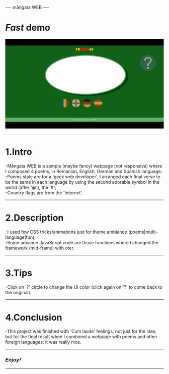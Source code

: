 --- mångata WEB ---

# <b><em>Fast</em></b> demo #
![Fast demo](https://github.com/horjarobert/MangataWEB/blob/master/mangata.gif)
***
# 1.Intro #

-Mångata WEB is a sample (maybe fancy) webpage (not responsive) where I composed 4 poems, in Romanian, English, German and Spanish language;  
-Poems style are for a 'geek web developer', I arranged each final verse to be the same in each language by using the second adorable symbol in the world (after '@'), the '#';  
-Country flags are from the 'Internet'.  
***
 
    
# 2.Description #

-I used few CSS tricks/animations just for theme ambiance (poems|multi-language|fun);   
-Some advance JavaScript code are those functions where I changed the framework (mid-frame) with oter.  
***
# 3.Tips

-Click on '?' circle to change the UI color (click again on '?' to come back to the original). 
***
# 4.Conclusion #

-This project was finished with 'Cum laude' feelings, not just for the idea, but for the final result when I combined a webpage with poems and other foreign languages; it was really nice.  
***

### <em>Enjoy!</em> ###
***
